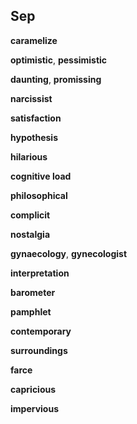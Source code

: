 ## Sep 

**caramelize**

**optimistic**, **pessimistic**

**daunting**, **promissing** 

**narcissist**  

**satisfaction**  

**hypothesis**

**hilarious**

**cognitive load** 

**philosophical**

**complicit**

**nostalgia**  

**gynaecology**, **gynecologist**  

**interpretation**

**barometer**  

**pamphlet**

**contemporary**  

**surroundings**  

**farce**  

**capricious**  

**impervious**

